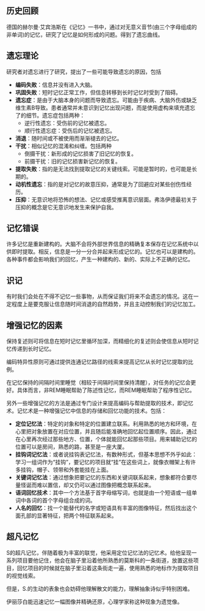 ## 历史回顾

德国的赫尔曼·艾宾浩斯在《记忆》一书中，通过对无意义音节(由三个字母组成的非单词)的记忆，研究了记忆是如何形成的问题。得到了遗忘曲线。



## 遗忘理论

研究者对遗忘进行了研究，提出了一些可能导致遗忘的原因，包括

+ **编码失败**：信息并没有进入大脑。
+ **巩固失败**：短时记忆正常工作，但信息转移到长时记忆时受到了阻碍。
+ **遗忘症**：是由于大脑本身的问题而导致遗忘。可能由于疾病、大脑外伤或缺乏维生素B导致。患者通常并未意识到记忆出现问题，而是使用虚构来填充遗忘了的细节。遗忘症包括两种：
    + 逆行性遗忘：受伤前的记忆被遗忘。
    + 顺行性遗忘症：受伤后的记忆被遗忘。
+ **消退**：随时间或不被使用而渐渐褪去的记忆。
+ **干扰**：相似记忆的混淆和纠缠。包括两种
    + 倒摄干扰：新形成的记忆损害了旧记忆的恢复。
    + 前摄干扰：旧的记忆损害新记忆的恢复。
+ **提取失败**：指的是无法找到提取记忆的关键线索。可能是暂时的，也可能是长期的。
+ **动机性遗忘**：指的是对记忆的故意压抑，通常是为了回避应对某些创伤性经历。
+ **压抑**：无意识地将恐怖的想法、记忆或感受推离意识层面。弗洛伊德最初关于压抑的概念是它无意识地发生来保护自我。



## 记忆错误

许多记忆是重新建构的。大脑不会将外部世界信息的精确复本保存在记忆系统中以供即时提取。相反，信息是一分一分合并起来形成记忆的。记忆也可以是建构的。各种事件都会影响我们的回忆，产生一种建构的、新的、实际上不正确的记忆。



## 识记

有时我们会处在不得不记忆一些事物，从而保证我们将来不会遗忘的情况。这在一定程度上是要克服让信息随时间消退的自然趋势，并且主动控制我们的记忆加工。



## 增强记忆的因素

保持复述则可将信息在短时记忆里循环加深，而精细化的复述则会使信息从短时记忆传递到长时记忆。

编码特异性原则可通过提供连通记忆路径的线索来提高记忆从长时记忆提取的比例。

在记忆保持的间隔时间里睡觉（相较于间隔时间里保持清醒），对任务的记忆会更好。具体而言，非REM睡眠帮助了陈述性记忆，而REM睡眠帮助了程序性记忆。



另外一些增强记忆的方法是通过专门设计来提高编码与帮助提取的技术，即记忆术。记忆术是一种增强记忆中信息的存储和回忆功能的技术。包括：

+ **定位记忆法**：特定的对象和特定的位置建立联系。利用熟悉的地方和环境，在心里把对象放置在对应位置，并且随后能准确地回忆起位置顺序。因此，通过在心里再次经过那些地方、位置，个体就能回忆起那些项目。用来辅助记忆的位置可以是房间，熟悉的路，甚至是一座大厦。
+ **挂钩词记忆法**：或者说挂钩表记忆法，有数种形式，但基本思想不外乎如此：学习一组词作为“挂钩”，要记忆的项目就“挂”在这些词上，就像衣帽架上有许多挂钩，帽子、领带和外套能挂在上面。
+ **关键词记忆法**：通过想象把要记忆的东西和关键词联系起来，想象都符合要尽量怪诞而难以置信，却又仍可以通过图像把概念联系起来。
+ **语词回忆技术**：其中一个方法基于首字母缩写词，也就是由一个短语或一组单词中各词的首个字母组合成的词。
+ **人名的回忆**：找一个能替代的名字或短语具有丰富的图像特征，然后找出这个面孔部的显著特征，把两个特征联系起来。



## 超凡记忆

S的超凡记忆，伴随着极为丰富的联觉，他采用定位记忆法的记忆术。给他呈现一系列项目要他记住，他会在脑子里沿着他所熟悉的莫斯科的一条街道，放置这些项目，回忆项目的时候就在脑子里沿着这条街走一遍，使用熟悉的地标作为提取项目的视觉线索。

但是，S.的生动的表象也会妨碍他理解散文的能力，理解抽象诗似乎特别困难。



伊丽莎白能迅速记忆一幅图像并精确还原，心理学家称这种现象为遗觉像。









